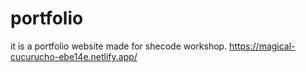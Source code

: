 # portfolio
 it is a portfolio website made for shecode workshop.
 https://magical-cucurucho-ebe14e.netlify.app/
